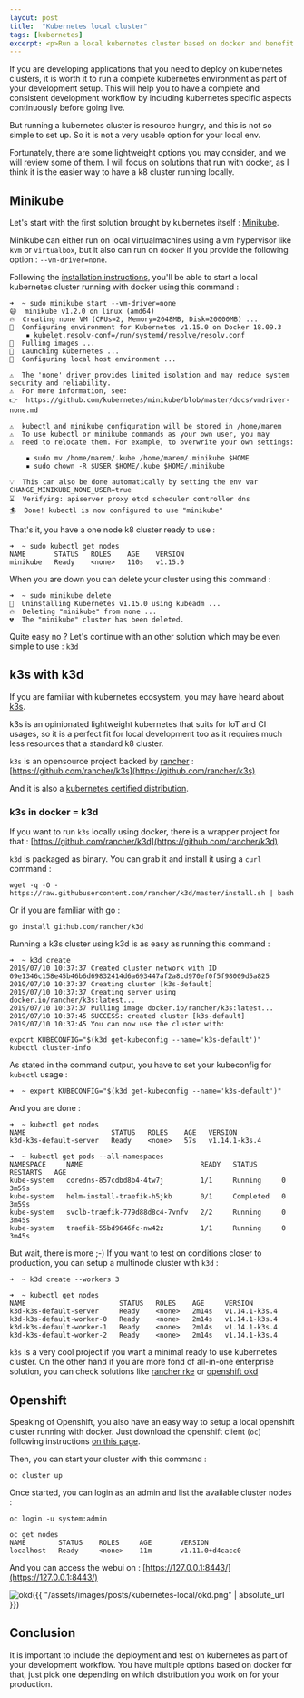 ```yaml
---
layout: post
title:  "Kubernetes local cluster"
tags: [kubernetes]
excerpt: <p>Run a local kubernetes cluster based on docker and benefit from a complete kubernetes development environment</p>
---
```


If you are developing applications that you need to deploy on kubernetes clusters, 
it is worth it to run a complete kubernetes environment as part of your development setup.
This will help you to have a complete and consistent development workflow
by including kubernetes specific aspects continuously before going live.

But running a kubernetes cluster is resource hungry, and this is not so simple to set up.
So it is not a very usable option for your local env.

Fortunately, there are some lightweight options you may consider, and we will review some of them.
I will focus on solutions that run with docker, as I think it is the easier way to have a k8 cluster 
running locally.

## Minikube

Let's start with the first solution brought by kubernetes itself : [Minikube][minikube].

Minikube can either run on local virtualmachines using a vm hypervisor like `kvm` or `virtualbox`,
but it also can run on `docker` if you provide the following option : `--vm-driver=none`. 

Following the [installation instructions][minikube-install], you'll be able to start
a local kubernetes cluster running with docker using this command : 

```shell
➜  ~ sudo minikube start --vm-driver=none
😄  minikube v1.2.0 on linux (amd64)
🔥  Creating none VM (CPUs=2, Memory=2048MB, Disk=20000MB) ...
🐳  Configuring environment for Kubernetes v1.15.0 on Docker 18.09.3
    ▪ kubelet.resolv-conf=/run/systemd/resolve/resolv.conf
🚜  Pulling images ...
🚀  Launching Kubernetes ... 
🤹  Configuring local host environment ...

⚠️  The 'none' driver provides limited isolation and may reduce system security and reliability.
⚠️  For more information, see:
👉  https://github.com/kubernetes/minikube/blob/master/docs/vmdriver-none.md

⚠️  kubectl and minikube configuration will be stored in /home/marem
⚠️  To use kubectl or minikube commands as your own user, you may
⚠️  need to relocate them. For example, to overwrite your own settings:

    ▪ sudo mv /home/marem/.kube /home/marem/.minikube $HOME
    ▪ sudo chown -R $USER $HOME/.kube $HOME/.minikube

💡  This can also be done automatically by setting the env var CHANGE_MINIKUBE_NONE_USER=true
⌛  Verifying: apiserver proxy etcd scheduler controller dns
🏄  Done! kubectl is now configured to use "minikube"
```

That's it, you have a one node k8 cluster ready to use : 

```shell
➜  ~ sudo kubectl get nodes
NAME       STATUS   ROLES    AGE    VERSION
minikube   Ready    <none>   110s   v1.15.0
```

When you are down you can delete your cluster using this command :

```shell
➜  ~ sudo minikube delete  
🔄  Uninstalling Kubernetes v1.15.0 using kubeadm ...
🔥  Deleting "minikube" from none ...
💔  The "minikube" cluster has been deleted.

```

Quite easy no ? Let's continue with an other solution which may be even simple to use : `k3d`

## k3s with k3d

If you are familiar with kubernetes ecosystem, you may have heard about [k3s][k3s].

k3s is an opinionated lightweight kubernetes that suits for IoT and CI usages, 
so it is a perfect fit for local development too as it requires much less resources that a standard k8 cluster.

`k3s` is an opensource project backed by [rancher][rancher] : 
[https://github.com/rancher/k3s](https://github.com/rancher/k3s)

And it is also a [kubernetes certified distribution][k8-certified-distros].

### k3s in docker = k3d

If you want to run `k3s` locally using docker, there is a wrapper project for that : 
[https://github.com/rancher/k3d](https://github.com/rancher/k3d).

`k3d` is packaged as binary. You can grab it and install it using a `curl` command :

```shell
wget -q -O - https://raw.githubusercontent.com/rancher/k3d/master/install.sh | bash
```
Or if you are familiar with go :

```shell
go install github.com/rancher/k3d
```

Running a k3s cluster using k3d is as easy as running this command : 

```shell
➜  ~ k3d create          
2019/07/10 10:37:37 Created cluster network with ID 09e1346c158e45b46b6d69832414d6a693447af2a8cd970ef0f5f98009d5a825
2019/07/10 10:37:37 Creating cluster [k3s-default]
2019/07/10 10:37:37 Creating server using docker.io/rancher/k3s:latest...
2019/07/10 10:37:37 Pulling image docker.io/rancher/k3s:latest...
2019/07/10 10:37:45 SUCCESS: created cluster [k3s-default]
2019/07/10 10:37:45 You can now use the cluster with:

export KUBECONFIG="$(k3d get-kubeconfig --name='k3s-default')"
kubectl cluster-info
```

As stated in the command output, you have to set your kubeconfig for `kubectl` usage :

```shell
➜  ~ export KUBECONFIG="$(k3d get-kubeconfig --name='k3s-default')"
```

And you are done :

```shell
➜  ~ kubectl get nodes                                             
NAME                     STATUS   ROLES    AGE   VERSION
k3d-k3s-default-server   Ready    <none>   57s   v1.14.1-k3s.4

➜  ~ kubectl get pods --all-namespaces
NAMESPACE     NAME                             READY   STATUS      RESTARTS   AGE
kube-system   coredns-857cdbd8b4-4tw7j         1/1     Running     0          3m59s
kube-system   helm-install-traefik-h5jkb       0/1     Completed   0          3m59s
kube-system   svclb-traefik-779d88d8c4-7vnfv   2/2     Running     0          3m45s
kube-system   traefik-55bd9646fc-nw42z         1/1     Running     0          3m45s
```

But wait, there is more ;-)
If you want to test on conditions closer to production, you can setup a multinode cluster with `k3d` :

```shell
➜  ~ k3d create --workers 3 
```

```
➜  ~ kubectl get nodes                                             
NAME                       STATUS   ROLES    AGE     VERSION
k3d-k3s-default-server     Ready    <none>   2m14s   v1.14.1-k3s.4
k3d-k3s-default-worker-0   Ready    <none>   2m14s   v1.14.1-k3s.4
k3d-k3s-default-worker-1   Ready    <none>   2m14s   v1.14.1-k3s.4
k3d-k3s-default-worker-2   Ready    <none>   2m14s   v1.14.1-k3s.4
```

`k3s` is a very cool project if you want a minimal ready to use kubernetes cluster.
On the other hand if you are more fond of all-in-one enterprise solution, you can check solutions
like [rancher rke][rancher-rke] or [openshift okd][okd]

## Openshift

Speaking of Openshift, you also have an easy way to setup a local openshift cluster running with docker.
Just download the openshift client (`oc`) following instructions [on this page](oc-install). 

Then, you can start your cluster with this command :

```shell
oc cluster up
``` 

Once started, you can login as an admin and list the available cluster nodes : 

```shell
oc login -u system:admin

oc get nodes
NAME        STATUS    ROLES     AGE       VERSION
localhost   Ready     <none>    11m       v1.11.0+d4cacc0
```

And you can access the webui on : [https://127.0.0.1:8443/](https://127.0.0.1:8443/)

![okd]({{ "/assets/images/posts/kubernetes-local/okd.png" | absolute_url }})

## Conclusion

It is important to include the deployment and test on kubernetes as part of your development workflow.
You have multiple options based on docker for that, 
just pick one depending on which distribution you work on for your production.

[k3s]: https://k3s.io/
[k8-certified-distros]: https://www.cncf.io/certification/software-conformance
[minikube]: https://kubernetes.io/docs/setup/learning-environment/minikube/
[minikube-install]: https://kubernetes.io/docs/tasks/tools/install-minikube/
[oc-install]: https://www.okd.io/download.html#oc-platforms
[okd]: https://www.okd.io/
[rancher]: https://rancher.com/
[rancher-rke]: https://github.com/rancher/rke
